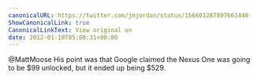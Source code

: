 ```yaml
---
canonicalURL: https://twitter.com/jmjordan/status/156601287897661440
ShowCanonicalLink: true
CanonicalLinkText: View original on
date: 2012-01-10T05:00:31+00:00
---
```

@MattMoose His point was that Google claimed the Nexus One was going to be $99 unlocked, but it ended up being $529.